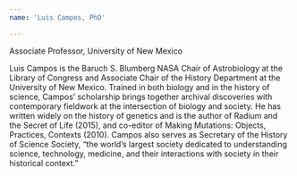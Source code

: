 ```yaml
---
name: 'Luis Campos, PhD'

---
```


Associate Professor, University of New Mexico

Luis Campos is the Baruch S. Blumberg NASA Chair of Astrobiology at the Library of Congress and Associate Chair of the History Department at the University of New Mexico. Trained in both biology and in the history of science, Campos’ scholarship brings together archival discoveries with contemporary fieldwork at the intersection of biology and society. He has written widely on the history of genetics and is the author of Radium and the Secret of Life (2015), and co-editor of Making Mutations: Objects, Practices, Contexts (2010). Campos also serves as Secretary of the History of Science Society, “the world’s largest society dedicated to understanding science, technology, medicine, and their interactions with society in their historical context.”
